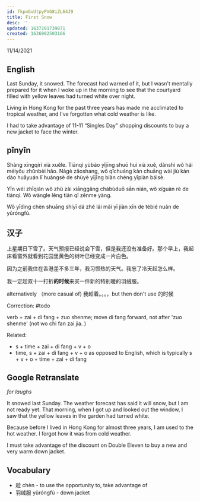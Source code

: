 ```yaml
---
id: fkpnGvUtpyPVG8iZL64J9
title: First Snow
desc: ''
updated: 1637201739871
created: 1636902503166
---
```


11/14/2021

## English

Last Sunday, it snowed. The forecast had warned of it, but I wasn't mentally prepared for it when I woke up in the morning to see that the courtyard filled with yellow leaves had turned white over night. 

Living in Hong Kong for the past three years has made me acclimated to tropical weather, and I've forgotten what cold weather is like. 

I had to take advantage of 11-11 “Singles Day" shopping discounts to buy a new jacket to face the winter.

## pīnyīn

Shàng xīngqírì xià xuěle. Tiānqì yùbào yǐjīng shuō huì xià xuě, dànshì wǒ hái méiyǒu zhǔnbèi hǎo. Nàgè zǎoshang, wǒ qǐchuáng kàn chuāng wài jiù kàn dào huāyuán lǐ huángsè de shùyè yǐjīng biàn chéng yīpiàn báisè.

Yīn wéi zhīqián wǒ zhù zài xiānggǎng chàbùduō sān nián, wǒ xíguàn rè de tiānqì. Wǒ wàngle lěng tiān qǐ zěnme yàng.

Wǒ yīdìng chèn shuāng shíyī dá zhé lái mǎi yī jiàn xīn de tèbié nuǎn de yǔróngfú.

## 汉子

上星期日下雪了。天气预报已经说会下雪，但是我还没有准备好。那个早上，我起床看窗外就看到花园里黄色的树叶已经变成一片白色。

因为之前我住在香港差不多三年，我习惯热的天气。我忘了冷天起怎么样。

我一定趁双十一打折**的时候**来买一件新的特别暖的羽绒服。

alternatively （more casual of) 我趁着。。。，but then don't use 的时候

Correction: #todo


verb + zai + di fang + zuo shenme;
move di fang forward, not after 'zuo shenme' (not wo chi fan zai jia. )

Related:

- s + time + zai + di fang + v + o
- time, s + zai + di fang + v + o
as opposed to English, which is typically
s + v + o + time + zai + di fang


## Google Retranslate

_for laughs_

It snowed last Sunday. The weather forecast has said it will snow, but I am not ready yet. That morning, when I got up and looked out the window, I saw that the yellow leaves in the garden had turned white.

Because before I lived in Hong Kong for almost three years, I am used to the hot weather. I forgot how it was from cold weather.

I must take advantage of the discount on Double Eleven to buy a new and very warm down jacket.

## Vocabulary

- 趁 chèn - to use the opportunity to, take advantage of
- 羽绒服 yǔróngfú - down jacket

